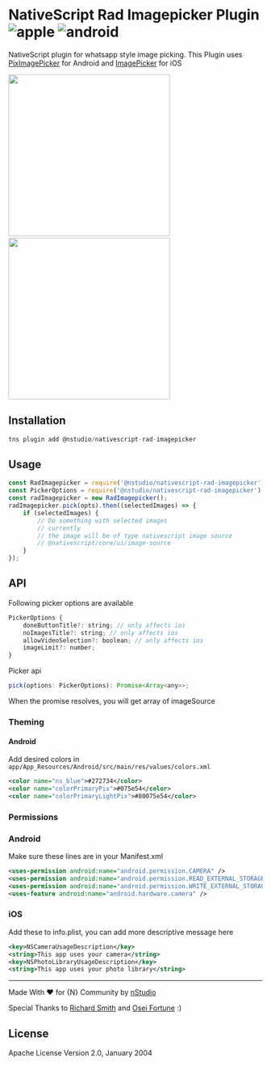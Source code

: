 # NativeScript Rad Imagepicker Plugin ![apple](https://cdn3.iconfinder.com/data/icons/picons-social/57/16-apple-32.png) ![android](https://cdn4.iconfinder.com/data/icons/logos-3/228/android-32.png)

NativeScript plugin for whatsapp style image picking. 
This Plugin uses [PixImagePicker](https://github.com/akshay2211/PixImagePicker) for Android and [ImagePicker](https://github.com/hyperoslo/ImagePicker) for iOS

<img src="https://github.com/shiv19/nativescript-rad-imagepicker/blob/master/assets/demo-android.gif?raw=true" height="320" >&nbsp;&nbsp;&nbsp;&nbsp;&nbsp;&nbsp;<img src="https://github.com/shiv19/nativescript-rad-imagepicker/blob/master/assets/demo-ios.gif" height="320" > 

## Installation

```javascript
tns plugin add @nstudio/nativescript-rad-imagepicker
```

## Usage 
	
```javascript
const RadImagepicker = require('@nstudio/nativescript-rad-imagepicker').RadImagepicker;
const PickerOptions = require('@nstudio/nativescript-rad-imagepicker').PickerOptions;
const radImagepicker = new RadImagepicker();
radImagepicker.pick(opts).then((selectedImages) => {
    if (selectedImages) {
        // Do something with selected images
        // currently 
        // the image will be of type nativescript image source
        // @nativescript/core/ui/image-source
    }
});
```

## API

Following picker options are available
```javascript
PickerOptions {
    doneButtonTitle?: string; // only affects ios
    noImagesTitle?: string; // only affects ios
    allowVideoSelection?: boolean; // only affects ios
    imageLimit?: number;
}
```

Picker api
```javascript
pick(options: PickerOptions): Promise<Array<any>>;
```

When the promise resolves, you will get array of imageSource

### Theming

#### Android
Add desired colors in `app/App_Resources/Android/src/main/res/values/colors.xml`
```xml
<color name="ns_blue">#272734</color>
<color name="colorPrimaryPix">#075e54</color>
<color name="colorPrimaryLightPix">#80075e54</color>
```

### Permissions

### Android

Make sure these lines are in your Manifest.xml

```xml
<uses-permission android:name="android.permission.CAMERA" />
<uses-permission android:name="android.permission.READ_EXTERNAL_STORAGE" />
<uses-permission android:name="android.permission.WRITE_EXTERNAL_STORAGE" />
<uses-feature android:name="android.hardware.camera" />
```

### iOS

Add these to info.plist, you can add more descriptive message here
```xml
<key>NSCameraUsageDescription</key>
<string>This app uses your camera</string>
<key>NSPhotoLibraryUsageDescription</key>
<string>This app uses your photo library</string>
```

----

Made With ♥️ for {N} Community by [nStudio](https://nstudio.io)

Special Thanks to [Richard Smith](https://github.com/dicksmith) and [Osei Fortune](https://github.com/triniwiz) :)
    
## License

Apache License Version 2.0, January 2004
